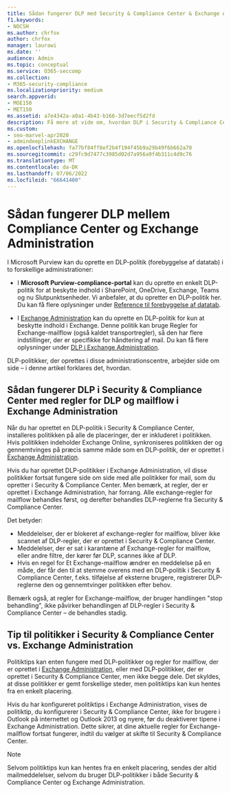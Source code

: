 ```yaml
---
title: Sådan fungerer DLP med Security & Compliance Center & Exchange Administration
f1.keywords:
- NOCSH
ms.author: chrfox
author: chrfox
manager: laurawi
ms.date: ''
audience: Admin
ms.topic: conceptual
ms.service: O365-seccomp
ms.collection:
- M365-security-compliance
ms.localizationpriority: medium
search.appverid:
- MOE150
- MET150
ms.assetid: a7e4342a-a0a1-4b43-b166-3d7eecf5d2fd
description: Få mere at vide om, hvordan DLP i Security & Compliance Center fungerer sammen med DLP- og mailflowregler (transportregler) i Exchange Administration.
ms.custom:
- seo-marvel-apr2020
- admindeeplinkEXCHANGE
ms.openlocfilehash: fa77bf84ff8ef2b4f194f45b9a29b49f6b662a70
ms.sourcegitcommit: c29fc9d7477c3985d02d7a956a9f4b311c4d9c76
ms.translationtype: MT
ms.contentlocale: da-DK
ms.lasthandoff: 07/06/2022
ms.locfileid: "66641400"
---
```

# <a name="how-dlp-works-between-the-compliance-center-and-exchange-admin-center"></a>Sådan fungerer DLP mellem Compliance Center og Exchange Administration

I Microsoft Purview kan du oprette en DLP-politik (forebyggelse af datatab) i to forskellige administrationer:
  
- I **Microsoft Purview-compliance-portal** kan du oprette en enkelt DLP-politik for at beskytte indhold i SharePoint, OneDrive, Exchange, Teams og nu Slutpunktsenheder. Vi anbefaler, at du opretter en DLP-politik her. Du kan få flere oplysninger under [Reference til forebyggelse af datatab](data-loss-prevention-policies.md).
    
- I <a href="https://go.microsoft.com/fwlink/p/?linkid=2059104" target="_blank">Exchange Administration</a> kan du oprette en DLP-politik for kun at beskytte indhold i Exchange. Denne politik kan bruge Regler for Exchange-mailflow (også kaldet transportregler), så den har flere indstillinger, der er specifikke for håndtering af mail. Du kan få flere oplysninger under [DLP i Exchange Administration](/exchange/security-and-compliance/data-loss-prevention/data-loss-prevention).
    
DLP-politikker, der oprettes i disse administrationscentre, arbejder side om side – i denne artikel forklares det, hvordan.
 
  
## <a name="how-dlp-in-the-security--compliance-center-works-with-dlp-and-mail-flow-rules-in-the-exchange-admin-center"></a>Sådan fungerer DLP i Security & Compliance Center med regler for DLP og mailflow i Exchange Administration

Når du har oprettet en DLP-politik i Security & Compliance Center, installeres politikken på alle de placeringer, der er inkluderet i politikken. Hvis politikken indeholder Exchange Online, synkroniseres politikken der og gennemtvinges på præcis samme måde som en DLP-politik, der er oprettet i <a href="https://go.microsoft.com/fwlink/p/?linkid=2059104" target="_blank">Exchange Administration</a>. 
  
Hvis du har oprettet DLP-politikker i Exchange Administration, vil disse politikker fortsat fungere side om side med alle politikker for mail, som du opretter i Security & Compliance Center. Men bemærk, at regler, der er oprettet i Exchange Administration, har forrang. Alle exchange-regler for mailflow behandles først, og derefter behandles DLP-reglerne fra Security & Compliance Center.
  
Det betyder:
  
- Meddelelser, der er blokeret af exchange-regler for mailflow, bliver ikke scannet af DLP-regler, der er oprettet i Security & Compliance Center.
- Meddelelser, der er sat i karantæne af Exchange-regler for mailflow, eller andre filtre, der kører før DLP, scannes ikke af DLP. 
- Hvis en regel for Et Exchange-mailflow ændrer en meddelelse på en måde, der får den til at stemme overens med en DLP-politik i Security & Compliance Center, f.eks. tilføjelse af eksterne brugere, registrerer DLP-reglerne den og gennemtvinger politikken efter behov.
    
Bemærk også, at regler for Exchange-mailflow, der bruger handlingen "stop behandling", ikke påvirker behandlingen af DLP-regler i Security & Compliance Center – de behandles stadig.
  
## <a name="policy-tips-in-the-security--compliance-center-vs-the-exchange-admin-center"></a>Tip til politikker i Security & Compliance Center vs. Exchange Administration

Politiktips kan enten fungere med DLP-politikker og regler for mailflow, der er oprettet i <a href="https://go.microsoft.com/fwlink/p/?linkid=2059104" target="_blank">Exchange Administration</a>, eller med DLP-politikker, der er oprettet i Security & Compliance Center, men ikke begge dele. Det skyldes, at disse politikker er gemt forskellige steder, men politiktips kan kun hentes fra en enkelt placering.
  
Hvis du har konfigureret politiktips i Exchange Administration, vises de politiktip, du konfigurerer i Security & Compliance Center, ikke for brugere i Outlook på internettet og Outlook 2013 og nyere, før du deaktiverer tipene i Exchange Administration. Dette sikrer, at dine aktuelle regler for Exchange-mailflow fortsat fungerer, indtil du vælger at skifte til Security & Compliance Center.
  
>[!Note]
>Selvom politiktips kun kan hentes fra en enkelt placering, sendes der altid mailmeddelelser, selvom du bruger DLP-politikker i både Security & Compliance Center og Exchange Administration.

